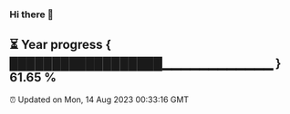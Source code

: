 ### Hi there 👋
⏳ Year progress { ██████████████████▁▁▁▁▁▁▁▁▁▁▁▁ } 61.65 %
---
⏰ Updated on Mon, 14 Aug 2023 00:33:16 GMT

